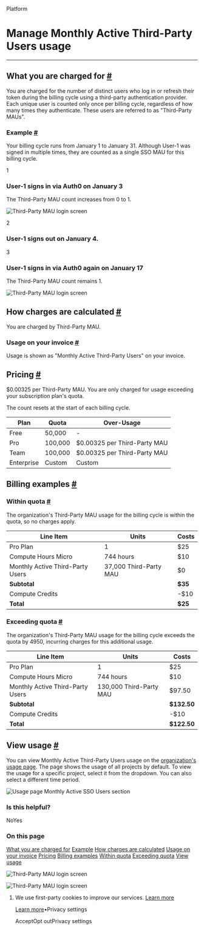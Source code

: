 Platform

# Manage Monthly Active Third-Party Users usage

* * *

## What you are charged for [\#](https://supabase.com/docs/guides/platform/manage-your-usage/monthly-active-users-third-party\#what-you-are-charged-for)

You are charged for the number of distinct users who log in or refresh their token during the billing cycle using a third-party authentication provider. Each unique user is counted only once per billing cycle, regardless of how many times they authenticate. These users are referred to as "Third-Party MAUs".

### Example [\#](https://supabase.com/docs/guides/platform/manage-your-usage/monthly-active-users-third-party\#example)

Your billing cycle runs from January 1 to January 31. Although User-1 was signed in multiple times, they are counted as a single SSO MAU for this billing cycle.

1

### User-1 signs in via Auth0 on January 3

The Third-Party MAU count increases
from 0 to 1.

![Third-Party MAU login screen](https://supabase.com/docs/_next/image?url=%2Fdocs%2Fimg%2Fguides%2Fplatform%2Fthird-party-mau-auth0-login-screen.png&w=3840&q=75&dpl=dpl_9xAnUGkSbk4dufV62sNRezafXykJ)

2

### User-1 signs out on January 4.

3

### User-1 signs in via Auth0 again on January 17

The Third-Party MAU count remains 1.

![Third-Party MAU login screen](https://supabase.com/docs/_next/image?url=%2Fdocs%2Fimg%2Fguides%2Fplatform%2Fthird-party-mau-auth0-login-screen.png&w=3840&q=75&dpl=dpl_9xAnUGkSbk4dufV62sNRezafXykJ)

## How charges are calculated [\#](https://supabase.com/docs/guides/platform/manage-your-usage/monthly-active-users-third-party\#how-charges-are-calculated)

You are charged by Third-Party MAU.

### Usage on your invoice [\#](https://supabase.com/docs/guides/platform/manage-your-usage/monthly-active-users-third-party\#usage-on-your-invoice)

Usage is shown as "Monthly Active Third-Party Users" on your invoice.

## Pricing [\#](https://supabase.com/docs/guides/platform/manage-your-usage/monthly-active-users-third-party\#pricing)

$0.00325 per Third-Party MAU. You are only charged for usage exceeding your subscription plan's quota.

The count resets at the start of each billing cycle.

| Plan | Quota | Over-Usage |
| --- | --- | --- |
| Free | 50,000 | - |
| Pro | 100,000 | $0.00325 per Third-Party MAU |
| Team | 100,000 | $0.00325 per Third-Party MAU |
| Enterprise | Custom | Custom |

## Billing examples [\#](https://supabase.com/docs/guides/platform/manage-your-usage/monthly-active-users-third-party\#billing-examples)

### Within quota [\#](https://supabase.com/docs/guides/platform/manage-your-usage/monthly-active-users-third-party\#within-quota)

The organization's Third-Party MAU usage for the billing cycle is within the quota, so no charges apply.

| Line Item | Units | Costs |
| --- | --- | --- |
| Pro Plan | 1 | $25 |
| Compute Hours Micro | 744 hours | $10 |
| Monthly Active Third-Party Users | 37,000 Third-Party MAU | $0 |
| **Subtotal** |  | **$35** |
| Compute Credits |  | -$10 |
| **Total** |  | **$25** |

### Exceeding quota [\#](https://supabase.com/docs/guides/platform/manage-your-usage/monthly-active-users-third-party\#exceeding-quota)

The organization's Third-Party MAU usage for the billing cycle exceeds the quota by 4950, incurring charges for this additional usage.

| Line Item | Units | Costs |
| --- | --- | --- |
| Pro Plan | 1 | $25 |
| Compute Hours Micro | 744 hours | $10 |
| Monthly Active Third-Party Users | 130,000 Third-Party MAU | $97.50 |
| **Subtotal** |  | **$132.50** |
| Compute Credits |  | -$10 |
| **Total** |  | **$122.50** |

## View usage [\#](https://supabase.com/docs/guides/platform/manage-your-usage/monthly-active-users-third-party\#view-usage)

You can view Monthly Active Third-Party Users usage on the [organization's usage page](https://supabase.com/dashboard/org/_/usage). The page shows the usage of all projects by default. To view the usage for a specific project, select it from the dropdown. You can also select a different time period.

![Usage page Monthly Active SSO Users section](https://supabase.com/docs/_next/image?url=%2Fdocs%2Fimg%2Fguides%2Fplatform%2Fusage-mau-third-party--light.png&w=3840&q=75&dpl=dpl_9xAnUGkSbk4dufV62sNRezafXykJ)

### Is this helpful?

NoYes

### On this page

[What you are charged for](https://supabase.com/docs/guides/platform/manage-your-usage/monthly-active-users-third-party#what-you-are-charged-for) [Example](https://supabase.com/docs/guides/platform/manage-your-usage/monthly-active-users-third-party#example) [How charges are calculated](https://supabase.com/docs/guides/platform/manage-your-usage/monthly-active-users-third-party#how-charges-are-calculated) [Usage on your invoice](https://supabase.com/docs/guides/platform/manage-your-usage/monthly-active-users-third-party#usage-on-your-invoice) [Pricing](https://supabase.com/docs/guides/platform/manage-your-usage/monthly-active-users-third-party#pricing) [Billing examples](https://supabase.com/docs/guides/platform/manage-your-usage/monthly-active-users-third-party#billing-examples) [Within quota](https://supabase.com/docs/guides/platform/manage-your-usage/monthly-active-users-third-party#within-quota) [Exceeding quota](https://supabase.com/docs/guides/platform/manage-your-usage/monthly-active-users-third-party#exceeding-quota) [View usage](https://supabase.com/docs/guides/platform/manage-your-usage/monthly-active-users-third-party#view-usage)

![Third-Party MAU login screen](https://supabase.com/docs/_next/image?url=%2Fdocs%2Fimg%2Fguides%2Fplatform%2Fthird-party-mau-auth0-login-screen.png&w=3840&q=75&dpl=dpl_9xAnUGkSbk4dufV62sNRezafXykJ)

![Third-Party MAU login screen](https://supabase.com/docs/_next/image?url=%2Fdocs%2Fimg%2Fguides%2Fplatform%2Fthird-party-mau-auth0-login-screen.png&w=3840&q=75&dpl=dpl_9xAnUGkSbk4dufV62sNRezafXykJ)

1. We use first-party cookies to improve our services. [Learn more](https://supabase.com/privacy#8-cookies-and-similar-technologies-used-on-our-european-services)



   [Learn more](https://supabase.com/privacy#8-cookies-and-similar-technologies-used-on-our-european-services)•Privacy settings





   AcceptOpt outPrivacy settings